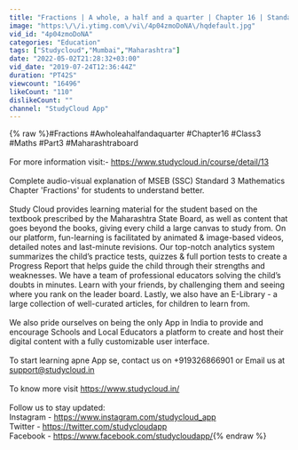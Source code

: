 ```yaml
---
title: "Fractions | A whole, a half and a quarter | Chapter 16 | Standard 3 Mathematics | Part 3"
image: "https:\/\/i.ytimg.com\/vi\/4p04zmoDoNA\/hqdefault.jpg"
vid_id: "4p04zmoDoNA"
categories: "Education"
tags: ["Studycloud","Mumbai","Maharashtra"]
date: "2022-05-02T21:28:32+03:00"
vid_date: "2019-07-24T12:36:44Z"
duration: "PT42S"
viewcount: "16496"
likeCount: "110"
dislikeCount: ""
channel: "StudyCloud App"
---
```

{% raw %}#Fractions #Awholeahalfandaquarter #Chapter16 #Class3 #Maths #Part3 #Maharashtraboard<br /><br />For more information visit:- <a rel="nofollow" target="blank" href="https://www.studycloud.in/course/detail/13">https://www.studycloud.in/course/detail/13</a><br /><br />Complete audio-visual explanation of MSEB (SSC) Standard 3 Mathematics Chapter 'Fractions' for students to understand better.<br /><br />Study Cloud provides learning material for the student based on the textbook prescribed by the Maharashtra State Board, as well as content that goes beyond the books, giving every child a large canvas to study from. On our platform, fun-learning is facilitated by animated &amp; image-based videos, detailed notes and last-minute revisions. Our top-notch analytics system summarizes the child’s practice tests, quizzes &amp; full portion tests to create a Progress Report that helps guide the child through their strengths and weaknesses. We have a team of professional educators solving the child’s doubts in minutes. Learn with your friends, by challenging them and seeing where you rank on the leader board. Lastly, we also have an E-Library - a large collection of well-curated articles, for children to learn from.<br /><br />We also pride ourselves on being the only App in India to provide and encourage Schools and Local Educators a platform to create and host their digital content with a fully customizable user interface.<br /><br />To start learning apne App se, contact us on +919326866901 or Email us at support@studycloud.in<br /><br />To know more visit <a rel="nofollow" target="blank" href="https://www.studycloud.in/">https://www.studycloud.in/</a><br /><br />Follow us to stay updated:<br />Instagram - <a rel="nofollow" target="blank" href="https://www.instagram.com/studycloud_app">https://www.instagram.com/studycloud_app</a><br />Twitter - <a rel="nofollow" target="blank" href="https://twitter.com/studycloudapp">https://twitter.com/studycloudapp</a><br />Facebook -  <a rel="nofollow" target="blank" href="https://www.facebook.com/studycloudapp/">https://www.facebook.com/studycloudapp/</a>{% endraw %}
